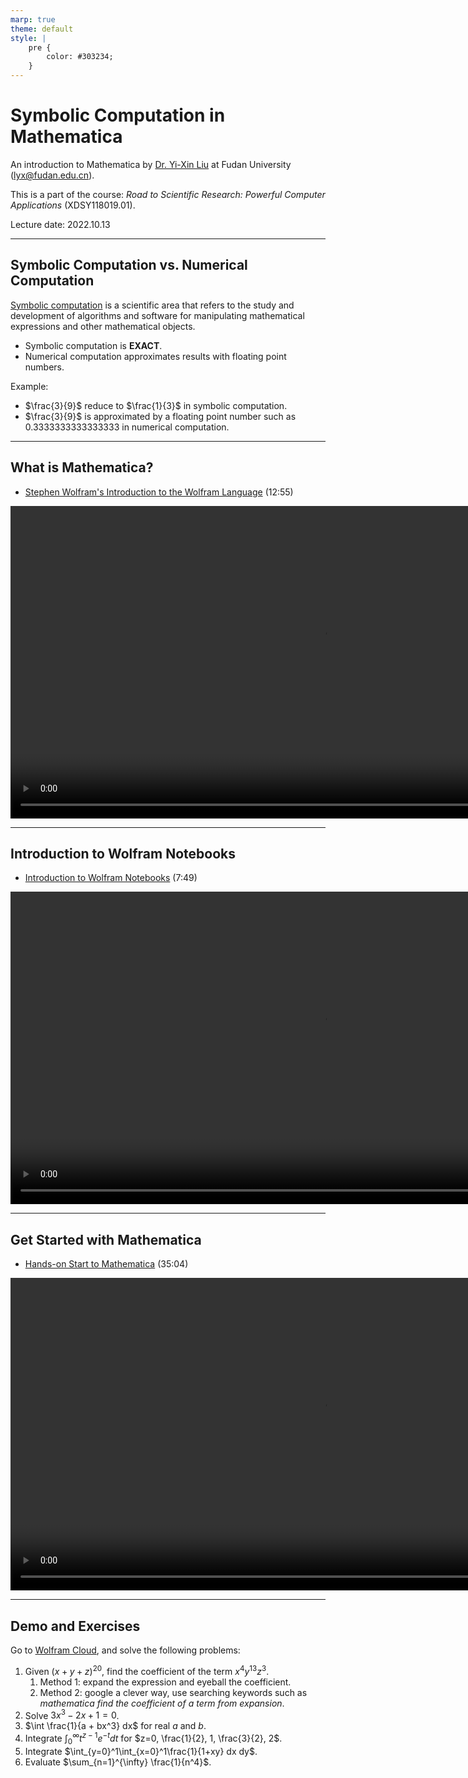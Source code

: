 ```yaml
---
marp: true
theme: default
style: |
    pre {
        color: #303234;
    }
---
```


<!--
backgroundColor: #191a2e
color: skyblue
-->
# Symbolic Computation in Mathematica

An introduction to Mathematica by [Dr. Yi-Xin Liu](http://www.yxliu.group) at Fudan University (lyx@fudan.edu.cn).

This is a part of the course: *Road to Scientific Research: Powerful Computer Applications* (XDSY118019.01).

Lecture date: 2022.10.13

---

<!-- _paginate: true -->
## Symbolic Computation vs. Numerical Computation

[Symbolic computation](https://en.wikipedia.org/wiki/Computer_algebra) is a scientific area that refers to the study and development of algorithms and software for manipulating mathematical expressions and other mathematical objects.

- Symbolic computation is **EXACT**.
- Numerical computation approximates results with floating point numbers.

Example:

- $\frac{3}{9}$ reduce to $\frac{1}{3}$ in symbolic computation.
- $\frac{3}{9}$ is approximated by a floating point number such as $0.3333333333333333$ in numerical computation.

---

## What is Mathematica?

- [Stephen Wolfram's Introduction to the Wolfram Language](https://youtu.be/_P9HqHVPeik) (12:55)

<video height="500" controls>
    <source src="mathematica_introduction.mp4">
</video>

---

## Introduction to Wolfram Notebooks

- [Introduction to Wolfram Notebooks](https://youtu.be/9Tc_FQbDYA4) (7:49)

<video height="500" controls>
    <source src="mathematica_notebook.mp4">
</video>
 
---

## Get Started with Mathematica

- [Hands-on Start to Mathematica](https://youtu.be/HwX34l9E8Ts) (35:04)

<video height="500" controls>
    <source src="mathematica_start.mp4">
</video>

---

## Demo and Exercises

Go to [Wolfram Cloud](https://www.wolframcloud.com), and solve the following problems:

1. Given $(x + y + z)^{20}$, find the coefficient of the term $x^4y^{13}z^3$.
   1. Method 1: expand the expression and eyeball the coefficient.
   2. Method 2: google a clever way, use searching keywords such as _mathematica find the coefficient of a term from expansion_.
2. Solve $3x^3 - 2x + 1 = 0$.
3. $\int \frac{1}{a + bx^3} dx$ for real $a$ and $b$.
4. Integrate $\int_0^{\infty} t^{z-1}e^{-t} dt$ for $z=0, \frac{1}{2}, 1, \frac{3}{2}, 2$.
5. Integrate $\int_{y=0}^1\int_{x=0}^1\frac{1}{1+xy} dx dy$.
6. Evaluate $\sum_{n=1}^{\infty} \frac{1}{n^4}$.
